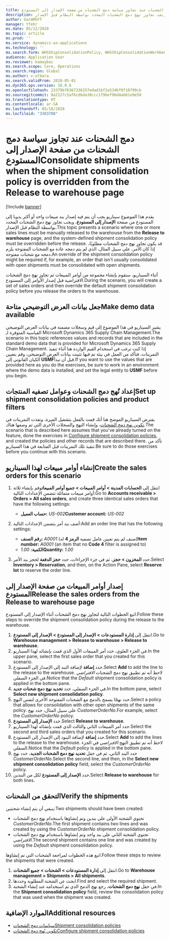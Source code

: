 ```yaml
---
title: دمج الشحنات عند تجاوز سياسة دمج الشحنات من صفحة الإصدار إلى المستودع
description: يقدم هذا الموضوع سيناريو يجب أن يتم فيه إصدار بند مبيعات واحد أو أكثر يدويا إلى المستودع من صفحة الإصدار إلى المستودع، ويجب تجاوز نهج دمج الشحنات المحدد بواسطة النظام قبل الإصدار.
author: GarmMSFT
manager: tfehr
ms.date: 05/12/2020
ms.topic: article
ms.prod: ''
ms.service: dynamics-ax-applications
ms.technology: ''
ms.search.form: WHSShipConsolidationPolicy, WHSShipConsolidationWorkbench
audience: Application User
ms.reviewer: kamaybac
ms.search.scope: Core, Operations
ms.search.region: Global
ms.author: v-olbara
ms.search.validFrom: 2020-05-01
ms.dyn365.ops.version: 10.0.6
ms.openlocfilehash: 23379b76367336157edad1bf2e534bf0f10799cb
ms.sourcegitcommit: 8a2127c5af6cdbda30ccc1f9bef9bd4ab61e9e50
ms.translationtype: HT
ms.contentlocale: ar-SA
ms.lasthandoff: 05/18/2020
ms.locfileid: "3383708"
---
```

# <a name="consolidate-shipments-when-the-shipment-consolidation-policy-is-overridden-from-the-release-to-warehouse-page"></a><span data-ttu-id="de28c-103">دمج الشحنات عند تجاوز سياسة دمج الشحنات من صفحة الإصدار إلى المستودع</span><span class="sxs-lookup"><span data-stu-id="de28c-103">Consolidate shipments when the shipment consolidation policy is overridden from the Release to warehouse page</span></span>

[!include [banner](../includes/banner.md)]

<span data-ttu-id="de28c-104">يقدم هذا الموضوع سيناريو يجب أن يتم فيه إصدار بند مبيعات واحد أو أكثر يدويا إلى المستودع من صفحة **الإصدار إلى المستودع**، ويجب تجاوز نهج دمج الشحنات المحدد بواسطة النظام قبل الإصدار.</span><span class="sxs-lookup"><span data-stu-id="de28c-104">This topic presents a scenario where one or more sales lines must be manually released to the warehouse from the **Release to warehouse** page, and the system-defined shipment consolidation policy must be overridden before the release.</span></span> <span data-ttu-id="de28c-105">قد يكون تجاوز نهج دمج الشحنات مطلوبًا، إذا كان الأمر، على سبيل المثال، الذي لم يتم دمجه عادة مع الشحنات المفتوحة يلزم دمجه مع شحنات مفتوحة.</span><span class="sxs-lookup"><span data-stu-id="de28c-105">An override of the shipment consolidation policy might be required if, for example, an order that isn't usually consolidated with open shipments must be consolidated with open shipments.</span></span>

<span data-ttu-id="de28c-106">أثناء السيناريو، ستقوم بإنشاء مجموعة من أوامر المبيعات ثم تجاوز نهج دمج الشحنات الافتراضية قبل إصدار الأوامر إلى المستودع.</span><span class="sxs-lookup"><span data-stu-id="de28c-106">During the scenario, you will create a set of sales orders and then override the default shipment consolidation policy before you release the orders to the warehouse.</span></span>

## <a name="make-demo-data-available"></a><span data-ttu-id="de28c-107">جعل بيانات العرض التوضيحي متاحة</span><span class="sxs-lookup"><span data-stu-id="de28c-107">Make demo data available</span></span>

<span data-ttu-id="de28c-108">يشير السيناريو في هذا الموضوع إلى قيم وسجلات مضمنة في بيانات العرض التوضيحي القياسية المتوفرة لـ Microsoft Dynamics 365 Supply Chain Management.</span><span class="sxs-lookup"><span data-stu-id="de28c-108">The scenario in this topic references values and records that are included in the standard demo data that is provided for Microsoft Dynamics 365 Supply Chain Management.</span></span> <span data-ttu-id="de28c-109">إذا كنت ترغب في استخدام القيم الواردة هنا أثناء تنفيذ التمرينات، فتأكد من العمل في بيئة تم فيها تثبيت بيانات العرض التوضيحي، وقم بتعيين الكيان القانوني إلى **USMF**قبل أن تبدأ.</span><span class="sxs-lookup"><span data-stu-id="de28c-109">If you want to use the values that are provided here as you do the exercises, be sure to work in an environment where the demo data is installed, and set the legal entity to **USMF** before you begin.</span></span>

## <a name="set-up-shipment-consolidation-policies-and-product-filters"></a><span data-ttu-id="de28c-110">إعداد نُهج دمج الشحنات وعوامل تصفيه المنتجات</span><span class="sxs-lookup"><span data-stu-id="de28c-110">Set up shipment consolidation policies and product filters</span></span>

<span data-ttu-id="de28c-111">يفترض السيناريو الموضح هنا أنك قمت بالفعل بتشغيل الميزة، ونفذت التمرينات في [تكوين نهج دمج الشحنات](configure-shipment-consolidation-policies.md)، وإنشاء النهج والسجلات الأخرى التي تم وصفها هناك.</span><span class="sxs-lookup"><span data-stu-id="de28c-111">The scenario that is described here assumes that you've already turned on the feature, done the exercises in [Configure shipment consolidation policies](configure-shipment-consolidation-policies.md), and created the policies and other records that are described there.</span></span> <span data-ttu-id="de28c-112">تأكد من تنفيذ تلك التمرينات قبل المتابعة في هذا السيناريو.</span><span class="sxs-lookup"><span data-stu-id="de28c-112">Be sure to do those exercises before you continue with this scenario.</span></span>

## <a name="create-the-sales-orders-for-this-scenario"></a><span data-ttu-id="de28c-113">إنشاء أوامر مبيعات لهذا السيناريو</span><span class="sxs-lookup"><span data-stu-id="de28c-113">Create the sales orders for this scenario</span></span>

1. <span data-ttu-id="de28c-114">انتقل إلى **الحسابات المدينة \> أوامر المبيعات \> جميع أوامر المبيعات**وقم بإنشاء ثلاثة أوامر مبيعات متماثلة تتضمن الإعدادات التالية:</span><span class="sxs-lookup"><span data-stu-id="de28c-114">Go to **Accounts receivable \> Orders \> All sales orders**, and create three identical sales orders that have the following settings:</span></span>

    - <span data-ttu-id="de28c-115">**حساب العميل:** *US-002*</span><span class="sxs-lookup"><span data-stu-id="de28c-115">**Customer account:** *US-002*</span></span>

1. <span data-ttu-id="de28c-116">أضف بند أمر يتضمن الإعدادات التالية:</span><span class="sxs-lookup"><span data-stu-id="de28c-116">Add an order line that has the following settings:</span></span>

    - <span data-ttu-id="de28c-117">**رقم الصنف:** *A0001* (صنف لم يتم تعيين عامل تصفية **الرمز 4** له)</span><span class="sxs-lookup"><span data-stu-id="de28c-117">**Item number:** *A0001* (an item that no **Code 4** filter is assigned to)</span></span>
    - <span data-ttu-id="de28c-118">**الكمية:** *1.00*</span><span class="sxs-lookup"><span data-stu-id="de28c-118">**Quantity:** *1.00*</span></span>

1. <span data-ttu-id="de28c-119">حدد **المخزون \> حجز**، ثم في جزء الإجراءات، حدد **حجز الدفعة** لحجز بند الأمر.</span><span class="sxs-lookup"><span data-stu-id="de28c-119">Select **Inventory \> Reservation**, and then, on the Action Pane, select **Reserve lot** to reserve the order line.</span></span>

## <a name="release-the-sales-orders-from-the-release-to-warehouse-page"></a><span data-ttu-id="de28c-120">إصدار أوامر المبيعات من صفحة الإصدار إلى المستودع</span><span class="sxs-lookup"><span data-stu-id="de28c-120">Release the sales orders from the Release to warehouse page</span></span>

<span data-ttu-id="de28c-121">اتبع الخطوات التالية لتجاوز نهج دمج الشحنات أثناء الإصدار إلى المستودع.</span><span class="sxs-lookup"><span data-stu-id="de28c-121">Follow these steps to override the shipment consolidation policy during the release to the warehouse.</span></span>

1. <span data-ttu-id="de28c-122">انتقل إلى **إدارة المستودعات \> الإصدار إلى المستودع \> الإصدار إلى المستودع**.</span><span class="sxs-lookup"><span data-stu-id="de28c-122">Go to **Warehouse management \> Release to warehouse \> Release to warehouse**.</span></span>
1. <span data-ttu-id="de28c-123">في الجزء العلوي، حدد أمر المبيعات الأول الذي قمت بإنشائه لهذا السيناريو.</span><span class="sxs-lookup"><span data-stu-id="de28c-123">In the upper pane, select the first sales order that you created for this scenario.</span></span>
1. <span data-ttu-id="de28c-124">حدد **إضافة** لإضافة البند إلى الإصدار إلى المستودع.</span><span class="sxs-lookup"><span data-stu-id="de28c-124">Select **Add** to add the line to the release to the warehouse.</span></span> <span data-ttu-id="de28c-125">لاحظ أنه تم تطبيق نهج دمج الشحنات *الافتراضي* في الجزء السفلي.</span><span class="sxs-lookup"><span data-stu-id="de28c-125">Notice that the *Default* shipment consolidation policy is applied in the bottom pane.</span></span>
1. <span data-ttu-id="de28c-126">في الجزء السفلي، حدد **تحديد نهج دمج شحنات جديد**.</span><span class="sxs-lookup"><span data-stu-id="de28c-126">In the bottom pane, select **Select new shipment consolidation policy**.</span></span>
1. <span data-ttu-id="de28c-127">حدد نهجًا يسمح بالدمج مع الشحنات المفتوحة الأخرى لنفس النهج.</span><span class="sxs-lookup"><span data-stu-id="de28c-127">Select a policy that allows for consolidation with other open shipments of the same policy.</span></span> <span data-ttu-id="de28c-128">على سبيل المثال، حدد نهج *CustomerOrderNo*.</span><span class="sxs-lookup"><span data-stu-id="de28c-128">For example, select the *CustomerOrderNo* policy.</span></span>
1. <span data-ttu-id="de28c-129">حدد **الإصدار إلى المستودع**.</span><span class="sxs-lookup"><span data-stu-id="de28c-129">Select **Release to warehouse**.</span></span>
1. <span data-ttu-id="de28c-130">حدد أمر المبيعات الثاني والثالث الذي قمت بإنشائه لهذا السيناريو.</span><span class="sxs-lookup"><span data-stu-id="de28c-130">Select the second and third sales orders that you created for this scenario.</span></span>
1. <span data-ttu-id="de28c-131">حدد **إضافة** لإضافة البنود إلى الإصدار إلى المستودع.</span><span class="sxs-lookup"><span data-stu-id="de28c-131">Select **Add** to add the lines to the release to the warehouse.</span></span> <span data-ttu-id="de28c-132">لاحظ أنه تم تطبيق النهج *الافتراضي* في الجزء السفلي.</span><span class="sxs-lookup"><span data-stu-id="de28c-132">Notice that the *Default* policy is applied in the bottom pane.</span></span>
1. <span data-ttu-id="de28c-133">حدد البند الثاني، ثم في حقل **تحديد نهج دمج الشحنات الجديد**، حدد نهج *CustomerOrderNo*.</span><span class="sxs-lookup"><span data-stu-id="de28c-133">Select the second line, and then, in the **Select new shipment consolidation policy** field, select the *CustomerOrderNo* policy.</span></span>
1. <span data-ttu-id="de28c-134">حدد **الإصدار إلى المستودع** لكل من البندين.</span><span class="sxs-lookup"><span data-stu-id="de28c-134">Select **Release to warehouse** for both lines.</span></span>

## <a name="verify-the-shipments"></a><span data-ttu-id="de28c-135">التحقق من الشحنات</span><span class="sxs-lookup"><span data-stu-id="de28c-135">Verify the shipments</span></span>

<span data-ttu-id="de28c-136">ينبغي أن يتم إنشاء شحنتين:</span><span class="sxs-lookup"><span data-stu-id="de28c-136">Two shipments should have been created:</span></span>

- <span data-ttu-id="de28c-137">تحتوي الشحنة الأولى على بندين وتم إنشاؤها باستخدام نهج دمج الشحنات *CustomerOrderNo*.</span><span class="sxs-lookup"><span data-stu-id="de28c-137">The first shipment contains two lines and was created by using the *CustomerOrderNo* shipment consolidation policy.</span></span>
- <span data-ttu-id="de28c-138">تحتوي الشحنة الثاني على بند واحد وتم إنشاؤها باستخدام نهج دمج الشحنات *الافتراضي*.</span><span class="sxs-lookup"><span data-stu-id="de28c-138">The second shipment contains one line and was created by using the *Default* shipment consolidation policy.</span></span>

<span data-ttu-id="de28c-139">اتبع هذه الخطوات لمراجعة الشحنات التي تم إنشاؤها.</span><span class="sxs-lookup"><span data-stu-id="de28c-139">Follow these steps to review the shipments that were created.</span></span>

1. <span data-ttu-id="de28c-140">انتقل إلى **إدارة المستودعات \> الشحنات \> جميع الشحنات**.</span><span class="sxs-lookup"><span data-stu-id="de28c-140">Go to **Warehouse management \> Shipments \> All shipments**.</span></span>
1. <span data-ttu-id="de28c-141">ابحث عن الشحنة المطلوبة وحددها.</span><span class="sxs-lookup"><span data-stu-id="de28c-141">Find and select the required shipment.</span></span>
1. <span data-ttu-id="de28c-142">في حقل **نهج دمج الشحنات**، رجع نهج الدمج الذي تم استخدامه عند إنشاء الشحنة.</span><span class="sxs-lookup"><span data-stu-id="de28c-142">In the **Shipment consolidation policy** field, review the consolidation policy that was used when the shipment was created.</span></span>

## <a name="additional-resources"></a><span data-ttu-id="de28c-143">الموارد الإضافية</span><span class="sxs-lookup"><span data-stu-id="de28c-143">Additional resources</span></span>

- [<span data-ttu-id="de28c-144">سياسات دمج الشحنات</span><span class="sxs-lookup"><span data-stu-id="de28c-144">Shipment consolidation policies</span></span>](about-shipment-consolidation-policies.md)
- [<span data-ttu-id="de28c-145">تكوين نُهج دمج الشحنات</span><span class="sxs-lookup"><span data-stu-id="de28c-145">Configure shipment consolidation policies</span></span>](configure-shipment-consolidation-policies.md)
